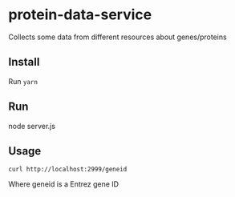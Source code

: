 # protein-data-service

Collects some data from different resources about genes/proteins


## Install

Run `yarn`

## Run

node server.js

## Usage


    curl http://localhost:2999/geneid

Where geneid is a Entrez gene ID


